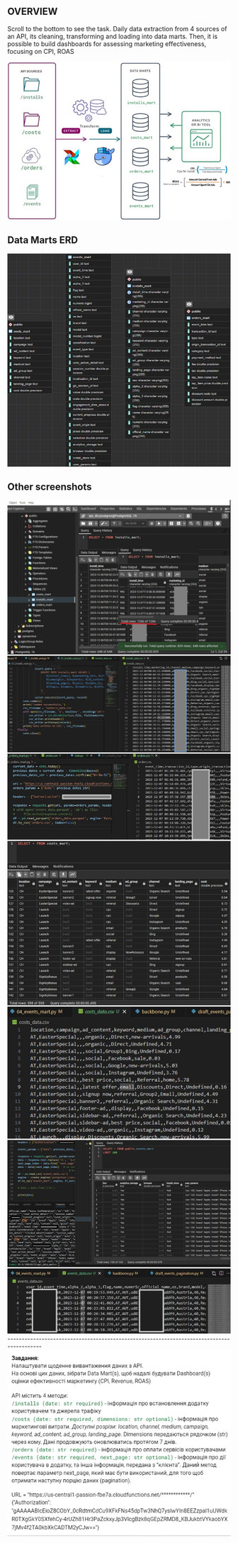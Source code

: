 ## OVERVIEW

Scroll to the bottom to see the task. Daily data extraction from 4 sources of an API, its cleaning, transforming and loading into data marts. Then, it is possible to build dashboards for assessing marketing effectiveness, focusing on CPI, ROAS

<img src="/images/overview_image.jpg" />

## Data Marts ERD

<img src="/images/data_marts_ERD.jpg" />

## Other screenshots

<img src="/images/01_installs_mart.jpg" />

<img src="/images/01_installs_data_csv.jpg" />

<img src="/images/02_orders_data_csv.jpg" />

<img src="/images/03_costs_mart.jpg" />

<img src="/images/03_costs_data_csv.jpg" />

<img src="/images/04_events_mart.jpg" />

<img src="/images/04_events_data_csv.jpg" />
------------------------------------------------------------------------------------------
<img src="/images/task.jpg" />
